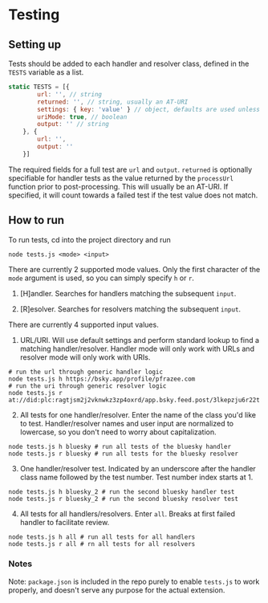 # Testing

## Setting up

Tests should be added to each handler and resolver class, defined in the `TESTS` variable as a list.

```js
static TESTS = [{
        url: '', // string
        returned: '', // string, usually an AT-URI
        settings: { key: 'value' } // object, defaults are used unless overwritten
        uriMode: true, // boolean
        output: '' // string
    }, {
        url: '',
        output: ''
    }]
```

The required fields for a full test are `url` and `output`. `returned` is optionally specifiable for handler tests as the value returned by the `processUrl` function prior to post-processing. This will usually be an AT-URI. If specified, it will count towards a failed test if the test value does not match.

## How to run

To run tests, cd into the project directory and run

```shell
node tests.js <mode> <input>
```

There are currently 2 supported mode values. Only the first character of the `mode` argument is used, so you can simply specify `h` or `r`.

1. [H]andler. Searches for handlers matching the subsequent `input`.

2. [R]esolver. Searches for resolvers matching the subsequent `input`.

There are currently 4 supported input values.

1. URL/URI. Will use default settings and perform standard lookup to find a matching handler/resolver. Handler mode will only work with URLs and resolver mode will only work with URIs.
```shell
# run the url through generic handler logic
node tests.js h https://bsky.app/profile/pfrazee.com
# run the uri through generic resolver logic
node tests.js r at://did:plc:ragtjsm2j2vknwkz3zp4oxrd/app.bsky.feed.post/3lkepzju6r22t
```

2. All tests for one handler/resolver. Enter the name of the class you'd like to test. Handler/resolver names and user input are normalized to lowercase, so you don't need to worry about capitalization.
```shell
node tests.js h bluesky # run all tests of the bluesky handler
node tests.js r bluesky # run all tests for the bluesky resolver
```

3. One handler/resolver test. Indicated by an underscore after the handler class name followed by the test number. Test number index starts at 1.
```shell
node tests.js h bluesky_2 # run the second bluesky handler test
node tests.js r bluesky_2 # run the second bluesky resolver test
```

4. All tests for all handlers/resolvers. Enter `all`. Breaks at first failed handler to facilitate review.
```shell
node tests.js h all # run all tests for all handlers
node tests.js r all # rn all tests for all resolvers
```


### Notes

Note: `package.json` is included in the repo purely to enable `tests.js` to work properly, and doesn't serve any purpose for the actual extension.